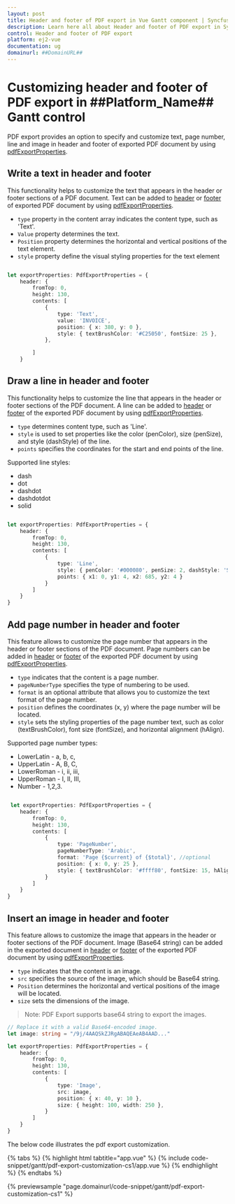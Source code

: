 ```yaml
---
layout: post
title: Header and footer of PDF export in Vue Gantt component | Syncfusion
description: Learn here all about Header and footer of PDF export in Syncfusion Vue Gantt component of Syncfusion Essential JS 2 and more.
control: Header and footer of PDF export
platform: ej2-vue
documentation: ug
domainurl: ##DomainURL##
---
```


# Customizing header and footer of PDF export in ##Platform_Name## Gantt control

PDF export provides an option to specify and customize text, page number, line and image in header and footer of exported PDF document by using [pdfExportProperties](https://helpej2.syncfusion.com/vue/documentation/api/gantt/pdfExportProperties/).

## Write a text in header and footer

This functionality helps to customize the text that appears in the header or footer sections of a PDF document. Text can be added to [header](https://helpej2.syncfusion.com/vue/documentation/api/gantt/pdfHeader/) or [footer](https://helpej2.syncfusion.com/react/documentation/api/vue/pdfFooter/) of exported PDF document by using [pdfExportProperties](https://helpej2.syncfusion.com/vue/documentation/api/gantt/pdfExportProperties/).

* `type` property in the content array indicates the content type, such as 'Text'.
* `Value` property determines the text. 
* `Position` property determines the horizontal and vertical positions of the text element.
* `style` property define the visual styling properties for the text element

```ts

let exportProperties: PdfExportProperties = {
    header: {
        fromTop: 0,
        height: 130,
        contents: [
            {
                type: 'Text',
                value: 'INVOICE',
                position: { x: 380, y: 0 },
                style: { textBrushColor: '#C25050', fontSize: 25 },
            },

        ]
    }

```

## Draw a line in header and footer

This functionality helps to customize the line that appears in the header or footer sections of the PDF document. A line can be added to [header](https://helpej2.syncfusion.com/vue/documentation/api/gantt/pdfHeader/) or [footer](https://helpej2.syncfusion.com/vue/documentation/api/gantt/pdfFooter/) of the exported PDF document by using [pdfExportProperties](https://helpej2.syncfusion.com/vue/documentation/api/gantt/pdfExportProperties/).

* `type` determines content type, such as 'Line'.
* `style` is used to set properties like the color (penColor), size (penSize), and style (dashStyle) of the line.
* `points` specifies the coordinates for the start and end points of the line.

Supported line styles:
* dash
* dot
* dashdot
* dashdotdot
* solid

```ts

let exportProperties: PdfExportProperties = {
    header: {
        fromTop: 0,
        height: 130,
        contents: [
            {
                type: 'Line',
                style: { penColor: '#000080', penSize: 2, dashStyle: 'Solid' },
                points: { x1: 0, y1: 4, x2: 685, y2: 4 }
            }
        ]
    }
}

```

## Add page number in header and footer

This feature allows to customize the page number that appears in the header or footer sections of the PDF document. Page numbers can be added in [header](https://helpej2.syncfusion.com/react/documentation/api/gantt/pdfHeader/) or [footer](https://helpej2.syncfusion.com/react/documentation/api/gantt/pdfFooter/) of the exported PDF document by using [pdfExportProperties](https://helpej2.syncfusion.com/react/documentation/api/gantt/pdfExportProperties/).

* `type` indicates that the content is a page number.
* `pageNumberType` specifies the type of numbering to be used.
* `format` is an optional attribute that allows you to customize the text format of the page number.
* `position` defines the coordinates (x, y) where the page number will be located.
* `style` sets the styling properties of the page number text, such as color (textBrushColor), font size (fontSize), and horizontal alignment (hAlign).

Supported page number types:
* LowerLatin - a, b, c,
* UpperLatin - A, B, C,
* LowerRoman - i, ii, iii,
* UpperRoman - I, II, III,
* Number - 1,2,3.

```ts

 let exportProperties: PdfExportProperties = {
    header: {
        fromTop: 0,
        height: 130,
        contents: [
            {
                type: 'PageNumber',
                pageNumberType: 'Arabic',
                format: 'Page {$current} of {$total}', //optional
                position: { x: 0, y: 25 },
                style: { textBrushColor: '#ffff80', fontSize: 15, hAlign: 'Center' }
            }
        ]
    }
}

```

## Insert an image in header and footer

This feature allows to customize the image that appears in the header or footer sections of the PDF document. Image (Base64 string) can be added in the exported document in [header](https://helpej2.syncfusion.com/react/documentation/api/gantt/pdfHeader/) or [footer](https://helpej2.syncfusion.com/react/documentation/api/gantt/pdfFooter/) of the exported PDF document by using [pdfExportProperties](https://helpej2.syncfusion.com/react/documentation/api/gantt/pdfExportProperties/).

* `type` indicates that the content is an image.
* `src` specifies the source of the image, which should be Base64 string. 
* `Position` determines the horizontal and vertical positions of the image will be located.
* `size` sets the dimensions of the image.

>Note: PDF Export supports base64 string to export the images.

```ts
// Replace it with a valid Base64-encoded image.
let image: string = "/9j/4AAQSkZJRgABAQEAeAB4AAD..." 

let exportProperties: PdfExportProperties = {
    header: {
        fromTop: 0,
        height: 130,
        contents: [
            {
                type: 'Image',
                src: image,
                position: { x: 40, y: 10 },
                size: { height: 100, width: 250 },
            }
        ]
    }
}

```

The below code illustrates the pdf export customization.

{% tabs %}
{% highlight html tabtitle="app.vue" %}
{% include code-snippet/gantt/pdf-export-customization-cs1/app.vue %}
{% endhighlight %}
{% endtabs %}
        
{% previewsample "page.domainurl/code-snippet/gantt/pdf-export-customization-cs1" %}